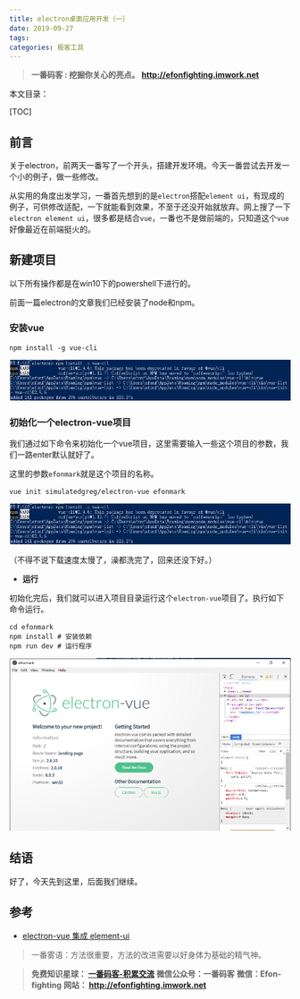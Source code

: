 ```yaml
---
title: electron桌面应用开发（一）
date: 2019-09-27
tags: 
categories: 极客工具
---
```


> **一番码客 : 挖掘你关心的亮点。**
> **http://efonfighting.imwork.net**

本文目录：

[TOC]

## 前言

关于electron，前两天一番写了一个开头，搭建开发环境。今天一番尝试去开发一个小的例子，做一些修改。

从实用的角度出发学习，一番首先想到的是`electron`搭配`element ui`，有现成的例子，可供修改适配，一下就能看到效果，不至于还没开始就放弃。网上搜了一下`electron element ui`，很多都是结合`vue`，一番也不是做前端的，只知道这个`vue`好像最近在前端挺火的。

<!-- more -->

## 新建项目

以下所有操作都是在win10下的powershell下进行的。

前面一篇electron的文章我们已经安装了node和npm。

### 安装vue

```shell
npm install -g vue-cli
```

![1569685033632](2019-09-27-electron桌面应用开发（一）/electron01.png)

### 初始化一个electron-vue项目

我们通过如下命令来初始化一个vue项目，这里需要输入一些这个项目的参数，我们一路enter默认就好了。

这里的参数`efonmark`就是这个项目的名称。

```shell
vue init simulatedgreg/electron-vue efonmark
```

![1569679158628](2019-09-27-electron桌面应用开发（一）/electron01.png)

（不得不说下载速度太慢了，澡都洗完了，回来还没下好。）

* **运行**

初始化完后，我们就可以进入项目目录运行这个`electron-vue`项目了。执行如下命令运行。

```shell
cd efonmark
npm install # 安装依赖
npm run dev # 运行程序
```

![1569924081057](2019-09-27-electron桌面应用开发（一）/electron02.png)

## 结语

好了，今天先到这里，后面我们继续。



## 参考

* [electron-vue 集成 element-ui](https://blog.csdn.net/ucmir183/article/details/89277492)



> 一番雾语：方法很重要，方法的改进需要以好身体为基础的精气神。



> **免费知识星球： [一番码客-积累交流]([wwww](https://t.zsxq.com/NRVBURr))**
> **微信公众号：一番码客**
> **微信：Efon-fighting**
> **网站： http://efonfighting.imwork.net**